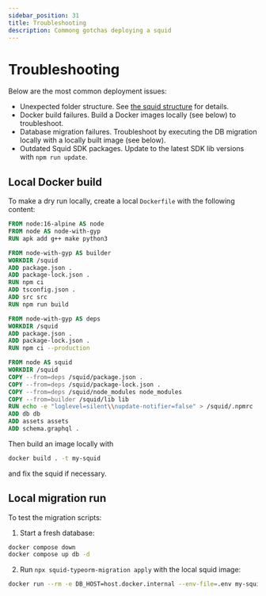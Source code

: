 ```yaml
---
sidebar_position: 31
title: Troubleshooting
description: Commong gotchas deploying a squid
---
```


# Troubleshooting

Below are the most common deployment issues:

- Unexpected folder structure. See [the squid structure](/develop-a-squid/squid-structure) for details.
- Docker build failures. Build a Docker images locally (see below) to troubleshoot.
- Database migration failures. Troubleshoot by executing the DB migration locally with a locally built image (see below).
- Outdated Squid SDK packages. Update to the latest SDK lib versions with `npm run update`.


## Local Docker build

To make a dry run locally, create a local `Dockerfile` with the following content:

```dockerfile title="Dockerfile"
FROM node:16-alpine AS node
FROM node AS node-with-gyp
RUN apk add g++ make python3

FROM node-with-gyp AS builder
WORKDIR /squid
ADD package.json .
ADD package-lock.json .
RUN npm ci
ADD tsconfig.json .
ADD src src
RUN npm run build

FROM node-with-gyp AS deps
WORKDIR /squid
ADD package.json .
ADD package-lock.json .
RUN npm ci --production

FROM node AS squid
WORKDIR /squid
COPY --from=deps /squid/package.json .
COPY --from=deps /squid/package-lock.json .
COPY --from=deps /squid/node_modules node_modules
COPY --from=builder /squid/lib lib
RUN echo -e "loglevel=silent\\nupdate-notifier=false" > /squid/.npmrc
ADD db db
ADD assets assets
ADD schema.graphql .
```

Then build an image locally with 
```bash
docker build . -t my-squid
```
and fix the squid if necessary.

## Local migration run

To test the migration scripts:

1. Start a fresh database:

```bash
docker compose down 
docker compose up db -d
```

2. Run `npx squid-typeorm-migration apply` with the local squid image:

```bash
docker run --rm -e DB_HOST=host.docker.internal --env-file=.env my-squid npx squid-typeorm-migration apply
```